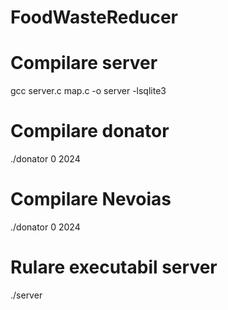 # FoodWasteReducer

# Compilare server
gcc server.c map.c -o server -lsqlite3

# Compilare donator
./donator 0 2024

# Compilare Nevoias
./donator 0 2024

# Rulare executabil server
./server

